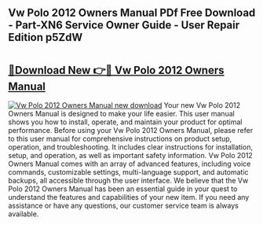 ## Vw Polo 2012 Owners Manual PDf Free Download - Part-XN6 Service Owner Guide - User Repair Edition p5ZdW

# <h2><a href="http://cf23863.oget.top/?id=Vw+Polo+2012+Owners+Manual">🔗Download New 👉🔴 Vw Polo 2012 Owners Manual</a></h2>

[![Vw Polo 2012 Owners Manual new download](https://i.imgur.com/5g1atiW.png)](http://cf23863.oget.top/?id=Vw+Polo+2012+Owners+Manual)
Your new Vw Polo 2012 Owners Manual is designed to make your life easier. This user manual shows you how to install, operate, and maintain your product for optimal performance. Before using your Vw Polo 2012 Owners Manual, please refer to this user manual for comprehensive instructions on product setup, operation, and troubleshooting. It includes clear instructions for installation, setup, and operation, as well as important safety information. Vw Polo 2012 Owners Manual comes with an array of advanced features, including voice commands, customizable settings, multi-language support, and automatic backups, all accessible through the user interface. We believe that the Vw Polo 2012 Owners Manual has been an essential guide in your quest to understand the features and capabilities of your new item. If you need any assistance or have any questions, our customer service team is always available.
